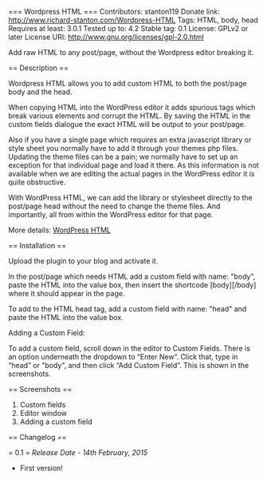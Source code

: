 === Wordpress HTML ===
Contributors: stanton119
Donate link: http://www.richard-stanton.com/Wordpress-HTML
Tags: HTML, body, head
Requires at least: 3.0.1
Tested up to: 4.2
Stable tag: 0.1
License: GPLv2 or later
License URI: http://www.gnu.org/licenses/gpl-2.0.html

Add raw HTML to any post/page, without the Wordpress editor breaking it.

== Description ==

Wordpress HTML allows you to add custom HTML to both the post/page body and the head.

When copying HTML into the WordPress editor it adds spurious tags which break various elements and corrupt the HTML. By saving the HTML in the custom fields dialogue the exact HTML will be output to your post/page.

Also if you have a single page which requires an extra javascript library or style sheet you normally have to add it through your themes php files. Updating the theme files can be a pain; we normally have to set up an exception for that individual page and load it there. As this information is not available when we are editing the actual pages in the WordPress editor it is quite obstructive.

With WordPress HTML, we can add the library or stylesheet directly to the post/page head without the need to change the theme files. And importantly, all from within the WordPress editor for that page.

More details: [WordPress HTML](http://www.richard-stanton.com/wordpress/wordpress-html/)

== Installation ==

Upload the plugin to your blog and activate it.

In the post/page which needs HTML add a custom field with name: "body", paste the HTML into the value box, then insert the shortcode [body][/body] where it should appear in the page.

To add to the HTML head tag, add a custom field with name: "head" and paste the HTML into the value box.


Adding a Custom Field:

To add a custom field, scroll down in the editor to Custom Fields. There is an option underneath the dropdown to “Enter New”. Click that, type in “head” or "body", and then click “Add Custom Field”. This is shown in the screenshots.

== Screenshots ==

1. Custom fields
2. Editor window
3. Adding a custom field

== Changelog ==

= 0.1 =
*Release Date - 14th February, 2015*

* First version!